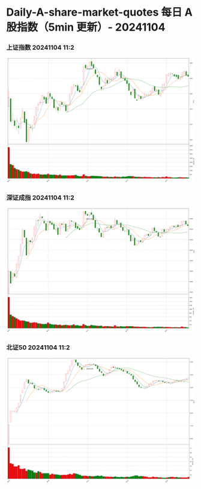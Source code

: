 
# Daily-A-share-market-quotes 每日 A 股指数（5min 更新）- 20241104

### 上证指数 20241104 11:2
![](./fig/2024/11/20241104-sh000001.png)

### 深证成指 20241104 11:2
![](./fig/2024/11/20241104-sz399001.png)

### 北证50 20241104 11:2
![](./fig/2024/11/20241104-bj899050.png)
